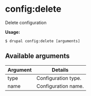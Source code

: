 # config:delete
Delete configuration

**Usage:**
```
$ drupal config:delete [arguments]
```

## Available arguments
Argument | Details
---------|-------------
type | Configuration type.
name | Configuration name.
